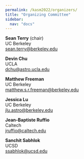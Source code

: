 ```yaml
---
permalink: /kasm2022/organizers/
title: "Organizing Committee"
sidebar:
  nav: "docs"
---
```


**Sean Terry** (chair)  
UC Berkeley  
<sean.terry@berkeley.edu>

**Devin Chu**  
UCLA  
<dchu@astro.ucla.edu>

**Matthew Freeman**   
UC Berkeley  
<matthew.s.r.freeman@berkeley.edu>

**Jessica Lu**  
UC Berkeley  
<jlu.astro@berkeley.edu>

**Jean-Baptiste Ruffio**  
Caltech  
<jruffio@caltech.edu>

**Sanchit Sabhlok**  
UCSD  
<ssabhlok@ucsd.edu>








